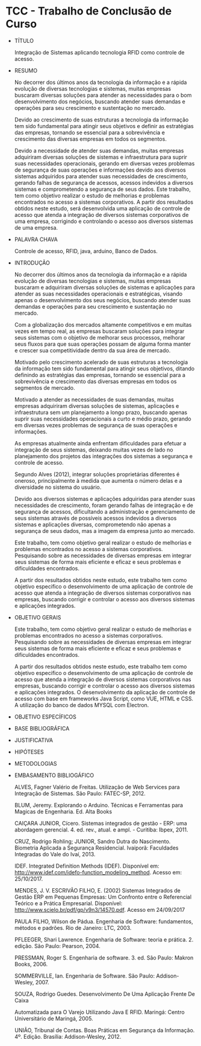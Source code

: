 # TCC - Trabalho de Conclusão de Curso


- TÍTULO

  Integração de Sistemas aplicando tecnologia RFID como controle de acesso.

- RESUMO
  
  <p>No decorrer dos últimos anos da tecnologia da informação e a rápida evolução de diversas tecnologias e sistemas, muitas empresas buscaram diversas soluções para atender as necessidades para o bom desenvolvimento dos negócios, buscando atender suas demandas e operações para seu crescimento e sustentação no mercado.</p>
  
  <p>Devido ao crescimento de suas estruturas a tecnologia da informação tem sido fundamental para atingir seus objetivos e definir as estratégias das empresas, tornando se essencial para a sobrevivência e crescimento das diversas empresas em todos os segmentos.</p>
  <p>Devido a necessidade de atender suas demandas, muitas empresas adquiriram diversas soluções de sistemas e infraestrutura para suprir suas necessidades operacionais, gerando em diversas vezes problemas de segurança de suas operações e informações devido aos diversos sistemas adquiridos para atender suas necessidades de crescimento, gerando falhas de segurança de acessos, acessos indevidos a diversos sistemas e comprometendo a segurança de seus dados. Este trabalho, tem como objetivo realizar o estudo de melhorias e problemas encontrados no acesso a sistemas corporativos. A partir dos resultados obtidos neste estudo, será desenvolvida uma aplicação de controle de acesso que atenda a integração de diversos sistemas corporativos de uma empresa, corrigindo e controlando o acesso aos diversos sistemas de uma empresa.</p>
  

- PALAVRA CHAVA
  <p>Controle de acesso, RFID, java, arduino, Banco de Dados.<p/>

- INTRODUÇÃO
  
  <p>No decorrer dos últimos anos da tecnologia da informação e a rápida evolução de diversas tecnologias e sistemas, muitas empresas buscaram e adquiriram diversas soluções de sistemas e aplicações para atender as suas necessidades operacionais e estratégicas, visando apenas o desenvolvimento dos seus negócios, buscando atender suas demandas e operações para seu crescimento e sustentação no mercado.</p>

  <p>Com a globalização dos mercados altamente competitivos e em muitas vezes em tempo real, as empresas buscaram soluções para integrar seus sistemas com o objetivo de melhorar seus processos, melhorar seus fluxos para que suas operações possam de alguma forma manter e crescer sua competitividade dentro da sua área de mercado.</p>

  <p>Motivado pelo crescimento acelerado de suas estruturas a tecnologia da informação tem sido fundamental para atingir seus objetivos, ditando definindo as estratégias das empresas, tornando se essencial para a sobrevivência e crescimento das diversas empresas em todos os segmentos de mercado.</p>

  <p>Motivado a atender as necessidades de suas demandas, muitas empresas adquiriram diversas soluções de sistemas, aplicações e infraestrutura sem um planejamento a longo prazo, buscando apenas suprir suas necessidades operacionais a curto e médio prazo, gerando em diversas vezes problemas de segurança de suas operações e informações.</p>

  <p>As empresas atualmente ainda enfrentam dificuldades para efetuar a integração de seus sistemas, deixando muitas vezes de lado no planejamento dos projetos das integrações dos sistemas a segurança e controle de acesso.</p>

  <p>Segundo Alves (2012), integrar soluções proprietárias diferentes é oneroso, principalmente à medida que aumenta o número delas e a diversidade no sistema do usuário.</p>

  <p>Devido aos diversos sistemas e aplicações adquiridas para atender suas necessidades de crescimento, foram gerando falhas de integração e de segurança de acessos, dificultando a administração e gerenciamento de seus sistemas através de possíveis acessos indevidos a diversos sistemas e aplicações diversas, comprometendo não apenas a segurança de seus dados, mas a imagem da empresa junto ao mercado.</p>

  <p>Este trabalho, tem como objetivo geral realizar o estudo de melhorias e problemas encontrados no acesso a sistemas corporativos. Pesquisando sobre as necessidades de diversas empresas em integrar seus sistemas de forma mais eficiente e eficaz e seus problemas e dificuldades encontrados.</p>

  <p>A partir dos resultados obtidos neste estudo, este trabalho tem como objetivo especifico o desenvolvimento de uma aplicação de controle de acesso que atenda a integração de diversos sistemas corporativos nas empresas, buscando corrigir e controlar o acesso aos diversos sistemas e aplicações integrados.</p>

- OBJETIVO GERAIS

  Este trabalho, tem como objetivo geral realizar o estudo de melhorias e problemas encontrados no acesso a sistemas corporativos. Pesquisando sobre as necessidades de diversas empresas em integrar seus sistemas de forma mais eficiente e eficaz e seus problemas e dificuldades encontrados.

  A partir dos resultados obtidos neste estudo, este trabalho tem como objetivo especifico o desenvolvimento de uma aplicação de controle de acesso que atenda a integração de diversos sistemas corporativos nas empresas, buscando corrigir e controlar o acesso aos diversos sistemas e aplicações integrados. O desenvolvimento da aplicação de controle de acesso com base em frameworks Java Script, como VUE, HTML e CSS. A utilização do banco de dados MYSQL com Electron.

- OBJETIVO ESPECÍFICOS

- BASE BIBLIOGRÁFICA

- JUSTIFICATIVA

- HIPÓTESES

- METODOLOGIAS

- EMBASAMENTO BIBLIOGÁFICO
  
  ALVES, Fagner Valério de Freitas. Utilização de Web Services para Integração de Sistemas. São Paulo: FATEC-SP, 2012.

  BLUM, Jeremy. Explorando o Arduino. Técnicas e Ferramentas para Magicas de Engenharia. Ed. Alta Books

  CAIÇARA JUNIOR, Cícero. Sistemas integrados de gestão - ERP: uma abordagem gerencial. 4. ed. rev., atual. e ampl. - Curitiba: Ibpex, 2011.

  CRUZ, Rodrigo Rohling; JUNIOR, Sandro Dutra do Nascimento. Biometria Aplicada a Segurança Residencial. Ivaiporã: Faculdades Integradas do Vale do Ivaí, 2013.

  IDEF. Integrated Definition Methods (IDEF). Disponível em: http://www.idef.com/idefo-function_modeling_method. Acesso em: 25/10/2017.

  MENDES, J. V. ESCRIVÃO FILHO, E. (2002) Sistemas Integrados de Gestão ERP em Pequenas Empresas: Um Confronto entre o Referencial Teórico e a Prática Empresarial. Disponível: http://www.scielo.br/pdf/gp/v9n3/14570.pdf. Acesso em 24/09/2017

  PAULA FILHO, Wilson de Pádua. Engenharia de Software: fundamentos, métodos e padrões. Rio de Janeiro: LTC, 2003.

  PFLEEGER, Shari Lawrence. Engenharia de Software: teoria e prática. 2. edição. São Paulo: Pearson, 2004.

  PRESSMAN, Roger S. Engenharia de software. 3. ed. São Paulo: Makron Books, 2006.

  SOMMERVILLE, Ian. Engenharia de Software. São Paulo: Addison-Wesley, 2007.

  SOUZA, Rodrigo Guedes. Desenvolvimento De Uma Aplicação Frente De Caixa

  Automatizada para O Varejo Utilizando Java E RFID. Maringá: Centro Universitário de Maringá, 2005.

  UNIÃO, Tribunal de Contas. Boas Práticas em Segurança da Informação. 4º. Edição. Brasília: Addison-Wesley, 2012.

